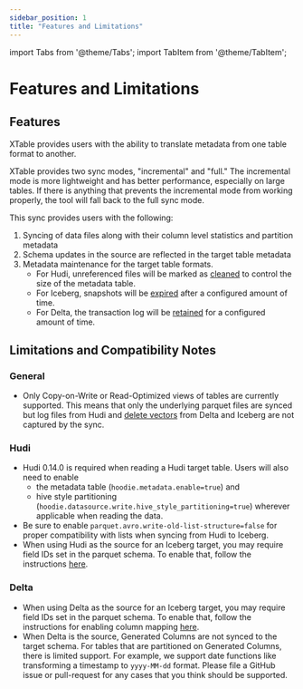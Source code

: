 ```yaml
---
sidebar_position: 1
title: "Features and Limitations"
---
```


import Tabs from '@theme/Tabs';
import TabItem from '@theme/TabItem';

# Features and Limitations
## Features
XTable provides users with the ability to translate metadata from one table format to another.  

XTable provides two sync modes, "incremental" and "full." The incremental mode is more lightweight and has better performance, especially on large tables. If there is anything that prevents the incremental mode from working properly, the tool will fall back to the full sync mode.

This sync provides users with the following:   
1. Syncing of data files along with their column level statistics and partition metadata 
2. Schema updates in the source are reflected in the target table metadata
3. Metadata maintenance for the target table formats.
   * For Hudi, unreferenced files will be marked as [cleaned](https://hudi.apache.org/docs/hoodie_cleaner/) to control the size of the metadata table.
   * For Iceberg, snapshots will be [expired](https://iceberg.apache.org/docs/latest/maintenance/#expire-snapshots) after a configured amount of time.
   * For Delta, the transaction log will be [retained](https://docs.databricks.com/en/sql/language-manual/delta-vacuum.html) for a configured amount of time.

## Limitations and Compatibility Notes
### General
- Only Copy-on-Write or Read-Optimized views of tables are currently supported. This means that only the underlying parquet files are synced but log files from Hudi and [delete vectors](https://docs.delta.io/latest/delta-deletion-vectors.html#:~:text=Deletion%20vectors%20indicate%20changes%20to,is%20run%20on%20the%20table.) from Delta and Iceberg are not captured by the sync.

### Hudi
- Hudi 0.14.0 is required when reading a Hudi target table. Users will also need to enable 
  - the metadata table (`hoodie.metadata.enable=true`) and 
  - hive style partitioning (`hoodie.datasource.write.hive_style_partitioning=true`) wherever applicable when reading the data.
- Be sure to enable `parquet.avro.write-old-list-structure=false` for proper compatibility with lists when syncing from Hudi to Iceberg.
- When using Hudi as the source for an Iceberg target, you may require field IDs set in the parquet schema. To enable that, follow the instructions [here](https://github.com/onetable-io/onetable/tree/main/hudi-support/extensions).

### Delta
- When using Delta as the source for an Iceberg target, you may require field IDs set in the parquet schema. To enable that, follow the instructions for enabling column mapping [here](https://docs.delta.io/latest/delta-column-mapping.html).
- When Delta is the source, Generated Columns are not synced to the target schema. For tables that are partitioned on Generated Columns, there is limited support. For example, we support date functions like transforming a timestamp to `yyyy-MM-dd` format. Please file a GitHub issue or pull-request for any cases that you think should be supported.

